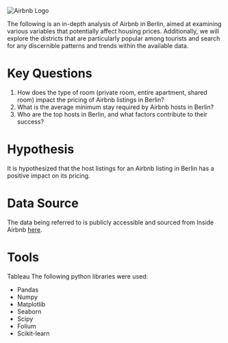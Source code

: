 ![Airbnb Logo](https://upload.wikimedia.org/wikipedia/commons/thumb/6/69/Airbnb_Logo_Bélo.svg/320px-Airbnb_Logo_Bélo.svg.png)

The following is an in-depth analysis of Airbnb in Berlin, aimed at examining various variables that potentially affect housing prices. Additionally, we will explore the districts that are particularly popular among tourists and search for any discernible patterns and trends within the available data.

# Key Questions
1. How does the type of room (private room, entire apartment, shared room) impact the pricing of Airbnb listings in Berlin? 
2. What is the average minimum stay required by Airbnb hosts in Berlin? 
3. Who are the top hosts in Berlin, and what factors contribute to their success? 

# Hypothesis 
It is hypothesized that the host listings for an Airbnb listing in Berlin has a positive impact on its pricing.

# Data Source
The data being referred to is publicly accessible and sourced from Inside Airbnb [here](http://insideairbnb.com/get-the-data).

# Tools
Tableau
The following python libraries were used:
- Pandas
- Numpy
- Matplotlib
- Seaborn
- Scipy
- Folium
- Scikit-learn
